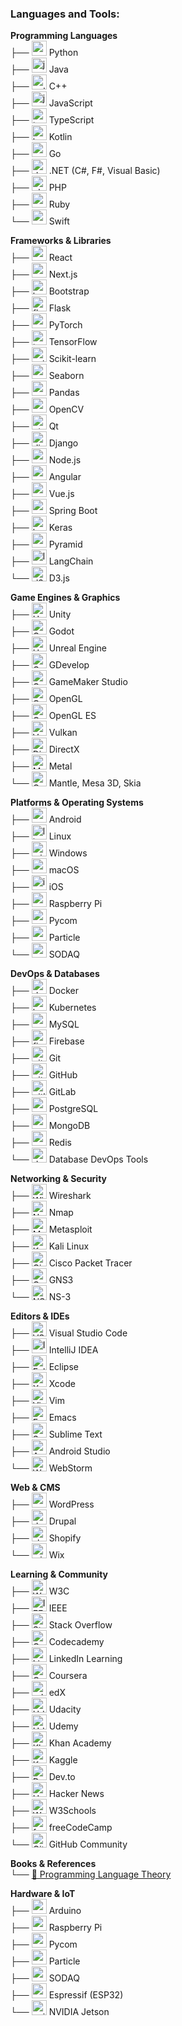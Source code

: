 <h3 align="left">Languages and Tools:</h3>

<strong>Programming Languages</strong>  
├── <a href="https://www.python.org/" target="_blank"><img src="https://cdn.jsdelivr.net/gh/devicons/devicon/icons/python/python-original.svg" width="24" alt="python"></a> Python  
├── <a href="https://www.java.com/" target="_blank"><img src="https://cdn.jsdelivr.net/gh/devicons/devicon/icons/java/java-original.svg" width="24" alt="java"></a> Java  
├── <a href="https://isocpp.org/" target="_blank"><img src="https://cdn.jsdelivr.net/gh/devicons/devicon/icons/cplusplus/cplusplus-original.svg" width="24" alt="cplusplus"></a> C++  
├── <a href="https://developer.mozilla.org/en-US/docs/Web/JavaScript" target="_blank"><img src="https://cdn.jsdelivr.net/gh/devicons/devicon/icons/javascript/javascript-original.svg" width="24" alt="javascript"></a> JavaScript  
├── <a href="https://www.typescriptlang.org/" target="_blank"><img src="https://cdn.jsdelivr.net/gh/devicons/devicon/icons/typescript/typescript-original.svg" width="24" alt="typescript"></a> TypeScript  
├── <a href="https://kotlinlang.org/" target="_blank"><img src="https://cdn.jsdelivr.net/gh/devicons/devicon/icons/kotlin/kotlin-original.svg" width="24" alt="kotlin"></a> Kotlin  
├── <a href="https://go.dev/doc/" target="_blank"><img src="https://cdn.jsdelivr.net/gh/devicons/devicon/icons/go/go-original.svg" width="24" alt="go"></a> Go  
├── <a href="https://docs.microsoft.com/en-us/dotnet/" target="_blank"><img src="https://cdn.jsdelivr.net/gh/devicons/devicon/icons/csharp/csharp-original.svg" width="24" alt="dotnet"></a> .NET (C#, F#, Visual Basic)  
├── <a href="https://www.php.net/docs.php" target="_blank"><img src="https://cdn.jsdelivr.net/gh/devicons/devicon/icons/php/php-original.svg" width="24" alt="php"></a> PHP  
├── <a href="https://www.ruby-lang.org/en/documentation/" target="_blank"><img src="https://cdn.jsdelivr.net/gh/devicons/devicon/icons/ruby/ruby-original.svg" width="24" alt="ruby"></a> Ruby  
└── <a href="https://www.swift.org/documentation/" target="_blank"><img src="https://cdn.jsdelivr.net/gh/devicons/devicon/icons/swift/swift-original.svg" width="24" alt="swift"></a> Swift  

<strong>Frameworks & Libraries</strong>  
├── <a href="https://react.dev/" target="_blank"><img src="https://cdn.jsdelivr.net/gh/devicons/devicon/icons/react/react-original.svg" width="24" alt="react"></a> React  
├── <a href="https://nextjs.org/" target="_blank"><img src="https://cdn.jsdelivr.net/gh/devicons/devicon/icons/nextjs/nextjs-original.svg" width="24" alt="nextjs"></a> Next.js  
├── <a href="https://getbootstrap.com/" target="_blank"><img src="https://cdn.jsdelivr.net/gh/devicons/devicon/icons/bootstrap/bootstrap-original.svg" width="24" alt="bootstrap"></a> Bootstrap  
├── <a href="https://flask.palletsprojects.com/" target="_blank"><img src="https://cdn.jsdelivr.net/gh/devicons/devicon/icons/flask/flask-original.svg" width="24" alt="flask"></a> Flask  
├── <a href="https://pytorch.org/" target="_blank"><img src="https://cdn.jsdelivr.net/gh/devicons/devicon/icons/pytorch/pytorch-original.svg" width="24" alt="pytorch"></a> PyTorch  
├── <a href="https://www.tensorflow.org/" target="_blank"><img src="https://cdn.jsdelivr.net/gh/devicons/devicon/icons/tensorflow/tensorflow-original.svg" width="24" alt="tensorflow"></a> TensorFlow  
├── <a href="https://scikit-learn.org/" target="_blank"><img src="https://upload.wikimedia.org/wikipedia/commons/0/05/Scikit_learn_logo_small.svg" width="24" alt="scikit_learn"></a> Scikit-learn  
├── <a href="https://seaborn.pydata.org/" target="_blank"><img src="https://seaborn.pydata.org/_images/logo-mark-lightbg.svg" width="24" alt="seaborn"></a> Seaborn  
├── <a href="https://pandas.pydata.org/" target="_blank"><img src="https://cdn.jsdelivr.net/gh/devicons/devicon/icons/pandas/pandas-original.svg" width="24" alt="pandas"></a> Pandas  
├── <a href="https://opencv.org/" target="_blank"><img src="https://cdn.jsdelivr.net/gh/devicons/devicon/icons/opencv/opencv-original.svg" width="24" alt="opencv"></a> OpenCV  
├── <a href="https://www.qt.io/" target="_blank"><img src="https://cdn.jsdelivr.net/gh/devicons/devicon/icons/qt/qt-original.svg" width="24" alt="qt"></a> Qt  
├── <a href="https://www.djangoproject.com/start/overview/" target="_blank"><img src="https://cdn.jsdelivr.net/gh/devicons/devicon/icons/django/django-plain.svg" width="24" alt="django"></a> Django  
├── <a href="https://nodejs.org/en/learn/getting-started/introduction-to-nodejs" target="_blank"><img src="https://cdn.jsdelivr.net/gh/devicons/devicon/icons/nodejs/nodejs-original.svg" width="24" alt="nodejs"></a> Node.js  
├── <a href="https://angular.io/docs" target="_blank"><img src="https://cdn.jsdelivr.net/gh/devicons/devicon/icons/angularjs/angularjs-original.svg" width="24" alt="angular"></a> Angular  
├── <a href="https://vuejs.org/guide/introduction.html" target="_blank"><img src="https://cdn.jsdelivr.net/gh/devicons/devicon/icons/vuejs/vuejs-original.svg" width="24" alt="vuejs"></a> Vue.js  
├── <a href="https://spring.io/projects/spring-boot" target="_blank"><img src="https://cdn.jsdelivr.net/gh/devicons/devicon/icons/spring/spring-original.svg" width="24" alt="spring"></a> Spring Boot  
├── <a href="https://keras.io/getting_started/" target="_blank"><img src="https://upload.wikimedia.org/wikipedia/commons/a/ae/Keras_logo.svg" width="24" alt="keras"></a> Keras  
├── <a href="https://trypyramid.com/" target="_blank"><img src="https://avatars.githubusercontent.com/u/639351?s=200&v=4" width="24" alt="pyramid"></a> Pyramid  
├── <a href="https://python.langchain.com/docs/" target="_blank"><img src="https://avatars.githubusercontent.com/u/130940592?s=200&v=4" width="24" alt="langchain"></a> LangChain  
└── <a href="https://d3js.org/" target="_blank"><img src="https://cdn.jsdelivr.net/gh/devicons/devicon/icons/d3js/d3js-original.svg" width="24" alt="d3js"></a> D3.js  

<strong>Game Engines & Graphics</strong>  
├── <a href="https://unity.com/" target="_blank"><img src="https://cdn.jsdelivr.net/gh/devicons/devicon/icons/unity/unity-original.svg" width="24" alt="Unity"></a> Unity  
├── <a href="https://godotengine.org/" target="_blank"><img src="https://cdn.jsdelivr.net/gh/devicons/devicon/icons/godot/godot-original.svg" width="24" alt="Godot"></a> Godot  
├── <a href="https://www.unrealengine.com/" target="_blank"><img src="https://cdn.jsdelivr.net/gh/devicons/devicon/icons/unrealengine/unrealengine-original.svg" width="24" alt="Unreal Engine"></a> Unreal Engine  
├── <a href="https://gdevelop.io/" target="_blank"><img src="https://upload.wikimedia.org/wikipedia/commons/thumb/5/54/GDevelop_complete_logo_%28purple_background%29.svg/250px-GDevelop_complete_logo_%28purple_background%29.svg.png" width="24" alt="GDevelop"></a> GDevelop  
├── <a href="https://www.yoyogames.com/en/gamemaker" target="_blank"><img src="https://cdn.jsdelivr.net/gh/simple-icons/simple-icons/icons/gamemaker.svg" width="24" alt="GameMaker Studio"></a> GameMaker Studio  
├── <a href="https://www.opengl.org/documentation/" target="_blank"><img src="https://cdn.jsdelivr.net/gh/devicons/devicon/icons/opengl/opengl-original.svg" width="24" alt="OpenGL"></a> OpenGL  
├── <a href="https://www.khronos.org/opengles/" target="_blank"><img src="https://www.khronos.org/assets/images/api_logos/opengles.svg" width="24" alt="OpenGL ES"></a> OpenGL ES  
├── <a href="https://docs.vulkan.org/spec/latest/index.html" target="_blank"><img src="https://vulkan.org/user/themes/vulkan/images/logo/vulkan-logo.svg" width="24" alt="Vulkan"></a> Vulkan  
├── <a href="https://learn.microsoft.com/en-us/windows/win32/directx" target="_blank"><img src="https://upload.wikimedia.org/wikipedia/commons/7/7f/Microsoft-DirectX-Logo-wordmark.svg" width="24" alt="DirectX"></a> DirectX  
├── <a href="https://developer.apple.com/metal/" target="_blank"><img src="https://developer.apple.com/assets/elements/icons/metal/metal-96x96_2x.png" width="24" alt="Metal"></a> Metal  
└── <a href="https://en.wikipedia.org/wiki/Graphics_library" target="_blank"><img src="https://cdn.jsdelivr.net/gh/devicons/devicon/icons/opengl/opengl-original.svg" width="24" alt="OpenGL"></a> Mantle, Mesa 3D, Skia  

<strong>Platforms & Operating Systems</strong>  
├── <a href="https://www.android.com/" target="_blank"><img src="https://cdn.jsdelivr.net/gh/devicons/devicon/icons/android/android-original.svg" width="24" alt="android"></a> Android  
├── <a href="https://www.linux.org/" target="_blank"><img src="https://cdn.jsdelivr.net/gh/devicons/devicon/icons/linux/linux-original.svg" width="24" alt="linux"></a> Linux  
├── <a href="https://www.microsoft.com/en-us/windows" target="_blank"><img src="https://cdn.jsdelivr.net/gh/devicons/devicon/icons/windows8/windows8-original.svg" width="24" alt="windows"></a> Windows  
├── <a href="https://www.apple.com/macos/" target="_blank"><img src="https://cdn.jsdelivr.net/gh/devicons/devicon/icons/apple/apple-original.svg" width="24" alt="macos"></a> macOS  
├── <a href="https://developer.apple.com/ios/" target="_blank"><img src="https://cdn.jsdelivr.net/gh/devicons/devicon/icons/apple/apple-original.svg" width="24" alt="ios"></a> iOS  
├── <a href="https://www.raspberrypi.com/documentation/" target="_blank"><img src="https://cdn.jsdelivr.net/gh/devicons/devicon/icons/raspberrypi/raspberrypi-original.svg" width="24" alt="raspberrypi"></a> Raspberry Pi  
├── <a href="https://pycom.io/" target="_blank"><img src="https://avatars.githubusercontent.com/u/16318838?s=200&v=4" width="24" alt="pycom"></a> Pycom  
├── <a href="https://www.particle.io/" target="_blank"><img src="https://avatars.githubusercontent.com/u/6014184?s=200&v=4" width="24" alt="particle"></a> Particle  
└── <a href="https://sodaq.com/" target="_blank"><img src="https://avatars.githubusercontent.com/u/10228209?s=200&v=4" width="24" alt="sodaq"></a> SODAQ  

<strong>DevOps & Databases</strong>  
├── <a href="https://www.docker.com/" target="_blank"><img src="https://cdn.jsdelivr.net/gh/devicons/devicon/icons/docker/docker-original.svg" width="24" alt="docker"></a> Docker  
├── <a href="https://kubernetes.io/" target="_blank"><img src="https://cdn.jsdelivr.net/gh/devicons/devicon/icons/kubernetes/kubernetes-plain.svg" width="24" alt="kubernetes"></a> Kubernetes  
├── <a href="https://www.mysql.com/" target="_blank"><img src="https://cdn.jsdelivr.net/gh/devicons/devicon/icons/mysql/mysql-original.svg" width="24" alt="mysql"></a> MySQL  
├── <a href="https://firebase.google.com/" target="_blank"><img src="https://www.vectorlogo.zone/logos/firebase/firebase-icon.svg" width="24" alt="firebase"></a> Firebase  
├── <a href="https://git-scm.com/doc" target="_blank"><img src="https://cdn.jsdelivr.net/gh/devicons/devicon/icons/git/git-original.svg" width="24" alt="git"></a> Git  
├── <a href="https://docs.github.com/en" target="_blank"><img src="https://cdn.jsdelivr.net/gh/devicons/devicon/icons/github/github-original.svg" width="24" alt="github"></a> GitHub  
├── <a href="https://docs.gitlab.com/" target="_blank"><img src="https://cdn.jsdelivr.net/gh/devicons/devicon/icons/gitlab/gitlab-original.svg" width="24" alt="gitlab"></a> GitLab  
├── <a href="https://www.postgresql.org/docs/" target="_blank"><img src="https://cdn.jsdelivr.net/gh/devicons/devicon/icons/postgresql/postgresql-original.svg" width="24" alt="postgresql"></a> PostgreSQL  
├── <a href="https://docs.mongodb.com/" target="_blank"><img src="https://cdn.jsdelivr.net/gh/devicons/devicon/icons/mongodb/mongodb-original.svg" width="24" alt="mongodb"></a> MongoDB  
├── <a href="https://redis.io/docs/" target="_blank"><img src="https://cdn.jsdelivr.net/gh/devicons/devicon/icons/redis/redis-original.svg" width="24" alt="redis"></a> Redis  
└── <a href="https://thectoclub.com/tools/best-database-devops-tools/" target="_blank"><img src="https://img.icons8.com/ios-filled/50/000000/database.png" width="24" alt="database"></a> Database DevOps Tools  

<strong>Networking & Security</strong>  
├── <a href="https://www.wireshark.org/docs/" target="_blank"><img src="https://cdn.jsdelivr.net/gh/simple-icons/simple-icons/icons/wireshark.svg" width="24" alt="Wireshark"></a> Wireshark  
├── <a href="https://nmap.org/book/" target="_blank"><img src="https://nmap.org/images/nmap-logo-64px.png" width="24" alt="Nmap"></a> Nmap  
├── <a href="https://docs.metasploit.com/" target="_blank"><img src="https://avatars.githubusercontent.com/u/1685866?s=200&v=4" width="24" alt="Metasploit"></a> Metasploit  
├── <a href="https://www.kali.org/docs/" target="_blank"><img src="https://www.kali.org/images/kali-logo.svg" width="24" alt="Kali Linux"></a> Kali Linux  
├── <a href="https://www.netacad.com/cisco-packet-tracer" target="_blank"><img src="https://cdn.jsdelivr.net/gh/simple-icons/simple-icons/icons/cisco.svg" width="24" alt="Cisco Packet Tracer"></a> Cisco Packet Tracer  
├── <a href="https://docs.gns3.com/" target="_blank"><img src="https://avatars.githubusercontent.com/u/781312?s=200&v=4" width="24" alt="GNS3"></a> GNS3  
└── <a href="https://ns3-code.com/ns3-documentation/" target="_blank"><img src="https://avatars.githubusercontent.com/u/1497389?s=200&v=4" width="24" alt="NS-3"></a> NS-3  

<strong>Editors & IDEs</strong>  
├── <a href="https://code.visualstudio.com/docs" target="_blank"><img src="https://cdn.jsdelivr.net/gh/devicons/devicon/icons/vscode/vscode-original.svg" width="24" alt="VS Code"></a> Visual Studio Code  
├── <a href="https://www.jetbrains.com/help/idea/" target="_blank"><img src="https://cdn.jsdelivr.net/gh/devicons/devicon/icons/intellij/intellij-original.svg" width="24" alt="IntelliJ IDEA"></a> IntelliJ IDEA  
├── <a href="https://www.eclipse.org/documentation/" target="_blank"><img src="https://cdn.jsdelivr.net/gh/devicons/devicon/icons/eclipse/eclipse-original.svg" width="24" alt="Eclipse"></a> Eclipse  
├── <a href="https://developer.apple.com/documentation/xcode/documenting-apps-frameworks-and-packages" target="_blank"><img src="https://cdn.jsdelivr.net/gh/devicons/devicon/icons/xcode/xcode-original.svg" width="24" alt="Xcode"></a> Xcode  
├── <a href="https://www.vim.org/docs.php" target="_blank"><img src="https://cdn.jsdelivr.net/gh/devicons/devicon/icons/vim/vim-original.svg" width="24" alt="Vim"></a> Vim  
├── <a href="https://www.gnu.org/software/emacs/manual/" target="_blank"><img src="https://cdn.jsdelivr.net/gh/devicons/devicon/icons/emacs/emacs-original.svg" width="24" alt="Emacs"></a> Emacs  
├── <a href="https://docs.sublimetext.io/guide/" target="_blank"><img src="https://docs.sublimetext.io/logo.svg" width="24" alt="Sublime Text"></a> Sublime Text  
├── <a href="https://developer.android.com/develop" target="_blank"><img src="https://cdn.jsdelivr.net/gh/devicons/devicon/icons/androidstudio/androidstudio-original.svg" width="24" alt="Android Studio"></a> Android Studio  
└── <a href="https://www.jetbrains.com/help/webstorm/" target="_blank"><img src="https://cdn.jsdelivr.net/gh/devicons/devicon/icons/webstorm/webstorm-original.svg" width="24" alt="WebStorm"></a> WebStorm  

<strong>Web & CMS</strong>  
├── <a href="https://www.wordpress.com/support/" target="_blank"><img src="https://cdn.jsdelivr.net/gh/devicons/devicon/icons/wordpress/wordpress-original.svg" width="24" alt="wordpress"></a> WordPress  
├── <a href="https://www.drupal.org/docs" target="_blank"><img src="https://cdn.jsdelivr.net/gh/devicons/devicon/icons/drupal/drupal-original.svg" width="24" alt="drupal"></a> Drupal  
├── <a href="https://help.shopify.com/" target="_blank"><img src="https://cdn.worldvectorlogo.com/logos/shopify.svg" width="24" alt="shopify"></a> Shopify  
└── <a href="https://support.wix.com/en/" target="_blank"><img src="https://cdn.worldvectorlogo.com/logos/wix.svg" width="24" alt="wix"></a> Wix  

<strong>Learning & Community</strong>  
├── <a href="https://www.w3.org/standards/" target="_blank"><img src="https://www.w3.org/Icons/w3c_home" width="24" alt="W3C"></a> W3C  
├── <a href="https://www.ieee.org/standards/index.html" target="_blank"><img src="https://cdn.jsdelivr.net/gh/simple-icons/simple-icons/icons/ieee.svg" width="24" alt="IEEE"></a> IEEE  
├── <a href="https://stackoverflow.com/tour" target="_blank"><img src="https://cdn.jsdelivr.net/gh/devicons/devicon/icons/stackoverflow/stackoverflow-original.svg" width="24" alt="Stack Overflow"></a> Stack Overflow  
├── <a href="https://www.codecademy.com/" target="_blank"><img src="https://cdn.worldvectorlogo.com/logos/codecademy.svg" width="24" alt="Codecademy"></a> Codecademy  
├── <a href="https://learning.linkedin.com/content-library/online-technical-courses" target="_blank"><img src="https://cdn.worldvectorlogo.com/logos/linkedin-icon-2.svg" width="24" alt="LinkedIn Learning"></a> LinkedIn Learning  
├── <a href="https://www.coursera.org/browse/computer-science" target="_blank"><img src="https://about.coursera.org/static/blueC-65d0362f0b397e64f6a007c7eee7e090.svg" width="24" alt="Coursera"></a> Coursera  
├── <a href="https://www.edx.org/learn/computer-science" target="_blank"><img src="https://www.edx.org/trademark-logos/edx-logo-elm.svg" width="24" alt="edX"></a> edX  
├── <a href="https://www.udacity.com/school/programming" target="_blank"><img src="https://cdn.worldvectorlogo.com/logos/udacity.svg" width="24" alt="Udacity"></a> Udacity  
├── <a href="https://www.udemy.com/courses/development/programming-languages/" target="_blank"><img src="https://cdn.worldvectorlogo.com/logos/udemy-2.svg" width="24" alt="Udemy"></a> Udemy  
├── <a href="https://www.khanacademy.org/" target="_blank"><img src="https://cdn.worldvectorlogo.com/logos/khan-academy.svg" width="24" alt="Khan Academy"></a> Khan Academy  
├── <a href="https://kaggle.com/docs" target="_blank"><img src="https://upload.wikimedia.org/wikipedia/commons/7/7c/Kaggle_logo.png" width="24" alt="Kaggle"></a> Kaggle  
├── <a href="https://dev.to/help" target="_blank"><img src="https://cdn.worldvectorlogo.com/logos/devto.svg" width="24" alt="Dev.to"></a> Dev.to  
├── <a href="https://news.ycombinator.com/newsfaq.html" target="_blank"><img src="https://upload.wikimedia.org/wikipedia/commons/b/b2/Y_Combinator_logo.svg" width="24" alt="Hacker News"></a> Hacker News  
├── <a href="https://w3schools.com/" target="_blank"><img src="https://www.w3schools.com/images/w3schools_logo_436_2.png" width="24" alt="W3Schools"></a> W3Schools  
├── <a href="https://freecodecamp.org/" target="_blank"><img src="https://cdn.freecodecamp.org/universal/favicons/favicon-32x32.png" width="24" alt="freeCodeCamp"></a> freeCodeCamp  
└── <a href="https://docs.github.com/en" target="_blank"><img src="https://cdn.jsdelivr.net/gh/devicons/devicon/icons/github/github-original.svg" width="24" alt="GitHub"></a> GitHub Community  

<strong>Books & References</strong>  
└── <a href="https://steshaw.org/plt/" target="_blank">📖 Programming Language Theory</a>  
 

<strong>Hardware & IoT</strong>  
├── <a href="https://www.arduino.cc/" target="_blank"><img src="https://cdn.worldvectorlogo.com/logos/arduino-1.svg" width="24" alt="arduino"></a> Arduino  
├── <a href="https://www.raspberrypi.com/documentation/" target="_blank"><img src="https://cdn.worldvectorlogo.com/logos/raspberry-pi.svg" width="24" alt="raspberrypi"></a> Raspberry Pi  
├── <a href="https://pycom.io/" target="_blank"><img src="https://avatars.githubusercontent.com/u/16318838?s=200&v=4" width="24" alt="pycom"></a> Pycom  
├── <a href="https://www.particle.io/" target="_blank"><img src="https://avatars.githubusercontent.com/u/6014184?s=200&v=4" width="24" alt="particle"></a> Particle  
├── <a href="https://sodaq.com/" target="_blank"><img src="https://avatars.githubusercontent.com/u/10228209?s=200&v=4" width="24" alt="sodaq"></a> SODAQ   
├── <a href="https://www.espressif.com/en/products/socs/esp32/resources" target="_blank"><img src="https://avatars.githubusercontent.com/u/8818946?s=200&v=4" width="24" alt="espressif"></a> Espressif (ESP32)  
└── <a href="https://developer.nvidia.com/embedded/jetson-developer-kits" target="_blank"><img src="https://upload.wikimedia.org/wikipedia/commons/2/21/Nvidia_logo.svg" width="24" alt="nvidia-jetson"></a> NVIDIA Jetson  
